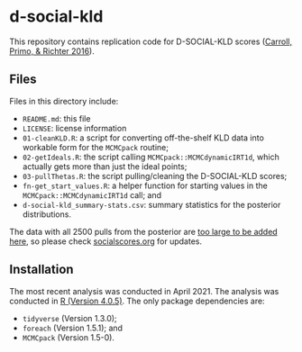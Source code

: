 # d-social-kld

This repository contains replication code for D-SOCIAL-KLD scores ([Carroll, Primo, & Richter 2016](https://onlinelibrary.wiley.com/doi/full/10.1002/smj.2463)).

## Files

Files in this directory include:

  - `README.md`: this file
  - `LICENSE`: license information
  - `01-cleanKLD.R`: a script for converting off-the-shelf KLD data into workable form for the `MCMCpack` routine; 
  - `02-getIdeals.R`: the script calling `MCMCpack::MCMCdynamicIRT1d`, which actually gets more than just the ideal points; 
  - `03-pullThetas.R`: the script pulling/cleaning the D-SOCIAL-KLD scores; 
  - `fn-get_start_values.R`: a helper function for starting values in the `MCMCpack::MCMCdynamicIRT1d` call; and
  - `d-social-kld_summary-stats.csv`: summary statistics for the posterior distributions.

The data with all 2500 pulls from the posterior are [too large to be added here](https://docs.github.com/en/github/managing-large-files/conditions-for-large-files), so please check [socialscores.org](http://socialscores.org/) for updates.

## Installation

The most recent analysis was conducted in April 2021.
The analysis was conducted in [R (Version 4.0.5)](https://cran.r-project.org/).
The only package dependencies are:

  - `tidyverse` (Version 1.3.0);
  - `foreach` (Version 1.5.1); and
  - `MCMCpack` (Version 1.5-0).
